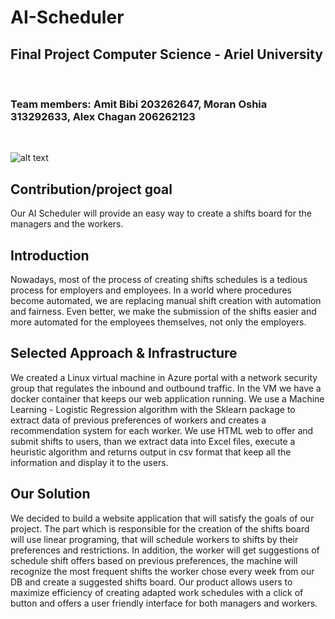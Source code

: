 # AI-Scheduler
<h2>Final Project Computer Science - Ariel University</h2><br>
<h3>Team members: Amit Bibi 203262647, Moran Oshia 313292633, Alex Chagan 206262123</h3><br>

![alt text](https://github.com/amitbb93/AI-Scheduler/blob/main/Images/AI-Scheduler.jpg)


## Contribution/project goal

Our AI Scheduler will provide an easy way to create a shifts board for the managers and the workers. 

## Introduction

Nowadays, most of the process of creating shifts schedules is a tedious process for employers and employees.
In a world where procedures become automated, we are replacing manual shift creation with automation and fairness.
Even better, we make the submission of the shifts easier and more automated for the employees themselves, not only the employers.


## Selected Approach & Infrastructure

We created a Linux virtual machine in Azure portal with a network security group that regulates the inbound and outbound traffic. In the VM we have a docker container that keeps our web application running.
We use a Machine Learning - Logistic Regression algorithm with the Sklearn package to extract data of previous preferences of workers and creates a recommendation system for each worker.
We use HTML web to offer and submit shifts to users, than we extract data into Excel files, execute a heuristic algorithm and returns output in csv format that keep all the information 
and display it to the users. 

## Our Solution

We decided to build a website application that will satisfy the goals of our project. The part which is responsible for the creation of the shifts board  will use linear programing, that will schedule workers to shifts by their preferences and restrictions. In addition, the worker will get suggestions of schedule shift offers based on previous preferences, the machine will recognize the most frequent shifts the worker chose every week from our DB and create a suggested shifts board. Our product allows users to maximize efficiency of creating adapted work schedules with a click of button and offers a user friendly interface for both managers and workers.


